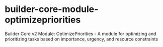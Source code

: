 # builder-core-module-optimizepriorities
Builder Core v2 Module: OptimizePriorities - A module for optimizing and prioritizing tasks based on importance, urgency, and resource constraints
